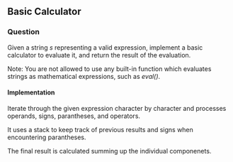 ## Basic Calculator

### Question

Given a string *s* representing a valid expression, implement a basic calculator to evaluate it, and return the result of the evaluation.

Note: You are not allowed to use any built-in function which evaluates strings as mathematical expressions, such as *eval()*.

#### Implementation

Iterate through the given expression character by character and processes operands, signs, parantheses, and operators.

It uses a stack to keep track of previous results and signs when encountering parantheses.

The final result is calculated summing up the individual componenets.